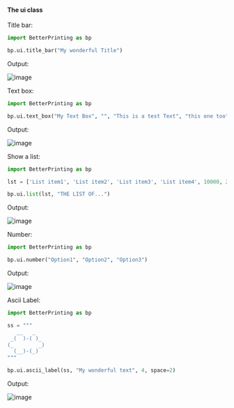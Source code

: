 #### The ui class

Title bar:

```Python
import BetterPrinting as bp

bp.ui.title_bar("My wonderful Title")

```

Output:

![image](https://user-images.githubusercontent.com/83476809/144720416-a9375ad3-013e-4c31-b215-97850f7c1774.png)


Text box:

```Python
import BetterPrinting as bp

bp.ui.text_box("My Text Box", "", "This is a test Text", "this one too", "and me too", "I am a text too")

```

Output:

![image](https://user-images.githubusercontent.com/83476809/144720533-266ecc97-fb8d-441e-8c3c-19ce8306c7b9.png)


Show a list:

```Python
import BetterPrinting as bp

lst = ['List item1', 'List item2', 'List item3', 'List item4', 10000, 2.0, True, (1, "Yes"), ["Yes", "No", "maybe"]]

bp.ui.list(lst, "THE LIST OF...")

```

Output:

![image](https://user-images.githubusercontent.com/83476809/148270712-526716b1-d965-44fe-bc16-ebcfebc31876.png)


Number: 

```Python
import BetterPrinting as bp

bp.ui.number("Option1", "Option2", "Option3")

```

Output:

![image](https://user-images.githubusercontent.com/83476809/148271053-9ca8116d-92c3-409a-b0dc-b82ae8c27f2f.png)


Ascii Label:

```Python
import BetterPrinting as bp

ss = """
   __   _   
 _(  )-( )_ 
(_        _)
  (__)-(_)
"""

bp.ui.ascii_label(ss, "My wonderful text", 4, space=2)

```

Output:

![image](https://user-images.githubusercontent.com/83476809/148271283-c470ae45-24bc-4224-9299-d6d34bba0d16.png)
